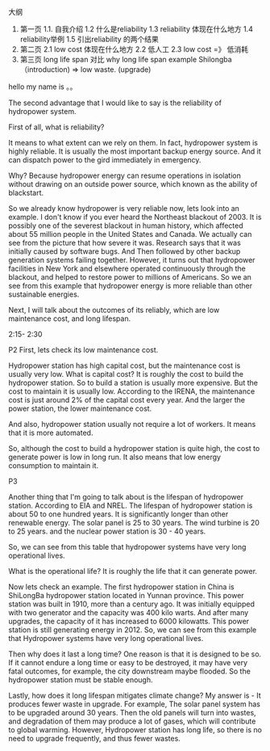 大纲
1. 第一页
   1.1. 自我介绍
   1.2 什么是reliability
   1.3 reliability 体现在什么地方
   1.4 reliability举例
   1.5 引出reliability 的两个结果
2. 第二页
   2.1 low cost 体现在什么地方
   2.2 低人工
   2.3 low cost =》 低消耗
3. 第三页
   long life span 对比
   why long life span
   example Shilongba （introduction)
   => low waste. (upgrade)






hello my name is 。。

The second advantage that I would like to say is the reliability of hydropower system.

First of all, what is reliability?

It means to what extent can we rely on them. In fact, hydropower system is highly reliable. It is usually the most important backup energy source. And it can dispatch power to the gird immediately in emergency.

Why? Because hydropower energy can resume operations in isolation without drawing on an outside power source, which known as the ability of blackstart.

So we already know hydropower is very reliable now, lets look into an example. I don't know if you ever heard the Northeast blackout of 2003. It is possibly one of the severest blackout in human history, which affected about 55 million people in the United States and Canada. We actually can see from the picture that how severe it was. Research says that it was initially caused by software bugs. And Then followed by other backup generation systems failing together. However, it turns out that hydropower facilities in New York and elsewhere operated continuously through the blackout, and helped to restore power to millions of Americans. So we an see from this example that hydropower energy is more reliable than other sustainable energies.

Next, I will talk about the outcomes of its reliably, which are low maintenance cost, and long lifespan.

2:15- 2:30

P2
First, lets check its low maintenance cost.

Hydropower station has high capital cost, but the maintenance cost is usually very low. What is capital cost? It is roughly the cost to build the hydropower station. So to build a station is usually more expensive. But the cost to maintain it is usually low. According to the IRENA, the maintenance cost is just around 2% of the capital cost every year. And the larger the power station, the lower maintenance cost.

And also, hydropower station usually not require a lot of workers. It means that it is more automated.

So, although the cost to build a hydropower station is quite high, the cost to generate power is low in long run. It also means that low energy consumption to maintain it.

P3

Another thing that I'm going to talk about  is the lifespan of hydropower station. According to EIA and NREL. The lifespan of hydropower station is about 50 to one hundred years. It is significantly longer than other renewable energy. The solar panel is 25 to 30 years. The wind turbine is 20 to 25 years. and the nuclear power station is 30 - 40 years.

So, we can see from this table that hydropower systems have very long operational lives.

What is the operational life? It is roughly the life that it can generate power.

Now lets check an example. The first hydropower station in China is ShiLongBa hydropower station located in Yunnan province. This power station was built in 1910, more than a century ago. It was initially equipped with two generator and the capacity was 400 kilo warts. And after many upgrades, the capacity of it has increased to 6000 kilowatts. This power station is still generating energy in 2012. So, we can see from this example that Hydropower systems have very long operational lives.

Then why does it last a long time? One reason is that it is designed to be so. If it cannot endure a long time or easy to be destroyed, it may have very fatal outcomes, for example, the city downstream maybe flooded. So the hydropower station must be stable enough.

Lastly, how does it long lifespan mitigates climate change? My answer is - It produces fewer waste in upgrade. For example, The solar panel system has to be upgraded around 30 years. Then the old panels will turn into wastes, and degradation of them may produce a lot of gases, which will contribute to global warming. However, Hydropower station has long life, so there is no need to upgrade frequently, and thus fewer wastes.
